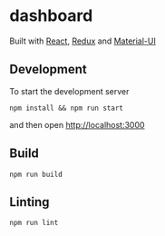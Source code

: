 # dashboard

Built with [React](https://github.com/facebook/react), [Redux](https://github.com/reactjs/redux) and [Material-UI](https://github.com/callemall/material-ui)

## Development
To start the development server
```
npm install && npm run start
```
and then open [http://localhost:3000](http://localhost:3000)

## Build
```
npm run build
```


## Linting
```
npm run lint
```
